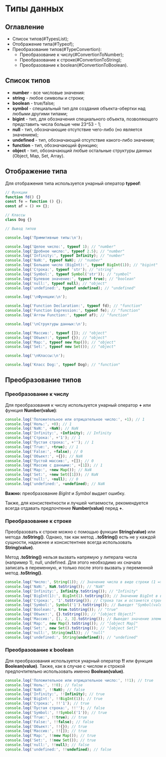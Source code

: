 # Типы данных

## Оглавление

- Список типов(#TypesList);
- Отображение типа(#Typeof);
- Преобразование типов(#TypeConvertion):
  - Преобразование к числу(#ConvertionToNumber);
  - Преобразование к строке(#ConvertionToString);
  - Преобразование к boolean(#ConvertionToBoolean).

## <a name="TypesList"></a> Список типов

- **number** - все числовые значения:
- **string** - любое символы и строки;
- **boolean** - true/false;
- **symbol** - специальный тип для создания объекта-обертки над любыми другими типами;
- **bigint** - тип, для обозначения специального объекта, позволяющего представить числа больше чем 23^53 - 1;
- **null** - тип, обозначающие отсутствие чего-либо (но является значением);
- **undefined** - тип, обозначающий отсутствие какого-либо значения;
- **function** - тип, обозначающий функцию;
- **object** - тип, обозначающий любые остальные структуры данных (Object, Map, Set, Array).

## <a name="Typeof"></a> Отображение типа

Для отображения типа используется унарный оператор **typeof**:

```javascript
// Функции
function fd() {}
const fe = function () {};
const af = () => {};

// Классы
class Dog {}

// Вывод типов

console.log('Примитивные типы:\n');

console.log('Целое число:', typeof 1); // "number"
console.log('Дробное число:', typeof 2.5); // "number"
console.log('Infinity:', typeof Infinity); // "number"
console.log('NaN:', typeof NaN); // "number"
console.log('Большое число (BigInt):', typeof BigInt(1)); // "bigint"
console.log('Строка:', typeof 'str'); // "string"
console.log('Symbol:', typeof Symbol('str')); // "symbol"
console.log('Булевое значение:', typeof true); // "boolean"
console.log('null:', typeof null); // "object"
console.log('undefined:', typeof undefined); // "undefined"

console.log('\nФункции:\n');

console.log('Function Declaration:', typeof fd); // "function"
console.log('Function Expression:', typeof fe); // "function"
console.log('Arrow Function:', typeof af); // "function"

console.log('\nСтруктуры данных:\n');

console.log('Массив:', typeof []); // "object"
console.log('Объект:', typeof {}); // "object"
console.log('Map:', typeof new Map()); // "object"
console.log('Set:', typeof new Set()); // "object"

console.log('\nКлассы:\n');

console.log('Класс Dog:', typeof Dog); // "function"
```

## <a name="TypeConvertion"></a> Преобразование типов

### <a name="ConvertionToNumber"></a> Преобразование к числу

Для преобразования к числу используется унарный оператор **+** или функция **Number(value)**:

```javascript
console.log('Положительное или отрицательное число:', +1); // 1
console.log('Ноль:', +0); // 1
console.log('NaN:', +NaN); // NaN
console.log('Infinity:', +Infinity); // Infinity
console.log('Строка:', +'1'); // 1
console.log('Пустая строка:', +''); // 1
console.log('True:', +true); // 1
console.log('False:', +false); // 0
console.log('Объект:', +{}); // NaN
console.log('Пустой массив:', +[]); // 0
console.log('Массив с данными:', +[1]); // 1
console.log('Map:', +new Map()); // NaN
console.log('Set:', +new Set([1])); // NaN
console.log('null:', +null); // 0
console.log('undefined:', +undefined); // NaN
```

**Важно:** преобразование _BigInt_ и _Symbol_ выдает ошибку.

Также, для консистентности и лучшей читаемости, рекомендуется всегда отдавать предпочтение **Number(value)** перед **+**.

### <a name="ConvertionToString"></a> Преобразование к строке

Преобразовать к строке можно с помощью функции **String(value)** или метода **.toString()**. Однако, так как метод .**.toString()** есть не у каждой сущности, надежнее и консистентнее всегда использовать **String(value)**.

Метод **.toString()** нельзя вызвать напрямую у литерала числа (например 1), null, undefined. Для этого необходимо их сначала записать в переменную, и только после этого вызвать у переменной метод **.toString()**.

```javascript
console.log('Число:', String(1)); // Значение числа в виде строки (1 => "1")
console.log('NaN:', NaN.toString()); // "NaN"
console.log('Infinity:', Infinity.toString()); // "Infinity"
console.log('BigInt(1):', BigInt(1).toString()); // Значение BigInt в виде строки (BigInt(1) => "1")
console.log('Строка:', '1'.toString()); // Строка так и останется строкой
console.log('Symbol:', Symbol('1').toString()); // Выведет "Symbol(value)" (Symbol(1) => "Symbol(1)")
console.log('Boolean:', true.toString()); // "true"
console.log('Объект:', {}.toString()); // "[object Object]"
console.log('Массив:', [1, 2, 3].toString()); // Выведет значение элементов массива через запятую ([1, 2].toString() => "1, 2")
console.log('Map:', new Map().toString()); // "[object Map]"
console.log('Set:', new Set().toString()); // "[object Set]"
console.log('null:', String(null)); // "null"
console.log('undefined:', String(undefined)); // "undefined"
```

### <a name="ConvertionToBoolean"></a> Преобразование к boolean

Для преобразования используется унарный оператор **!!** или функция **Boolean(value)**. Также, как в случае с числом и строкой предпочтительно использовать именно **Boolean(value)**.

```javascript
console.log('Положительное или отрицательное число:', !!1); // true
console.log('Ноль:', !!0); // false
console.log('NaN:', !!NaN); // false
console.log('Infinity:', !!Infinity); // true
console.log('BigInt:', !!BigInt(1)); // true
console.log('Строка:', !!'1'); // true
console.log('Пустая строка:', !!''); // false
console.log('Symbol:', !!Symbol('1')); // true
console.log('True:', !!true); // true
console.log('False:', !!false); // false
console.log('Объект:', !!{}); // true
console.log('Массив:', !![]); // true
console.log('Map:', !!new Map()); // true
console.log('Set:', !!new Set()); // true
console.log('null:', !!null); // false
console.log('undefined:', !!undefined); // false
```

